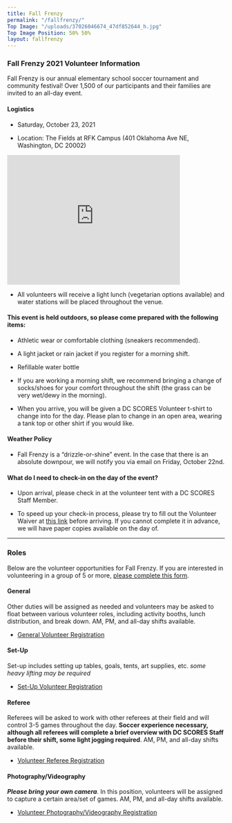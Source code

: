 ```yaml
---
title: Fall Frenzy
permalink: "/fallfrenzy/"
Top Image: "/uploads/37026046674_47df852644_h.jpg"
Top Image Position: 50% 50%
layout: fallfrenzy
---
```


### Fall Frenzy 2021 Volunteer Information

Fall Frenzy is our annual elementary school soccer tournament and community festival! Over 1,500 of our participants and their families are invited to an all-day event.

#### Logistics

* Saturday, October 23, 2021

* Location: The Fields at RFK Campus (401 Oklahoma Ave NE, Washington, DC 20002)

<iframe src="https://www.google.com/maps/embed?pb=!1m18!1m12!1m3!1d2602.2505718926604!2d-76.97411239601662!3d38.89291543463676!2m3!1f0!2f0!3f0!3m2!1i1024!2i768!4f13.1!3m3!1m2!1s0x89b7b9d16223915b%3A0xff064ea0382228ea!2sThe%20Fields%20at%20RFK%20Campus!5e0!3m2!1sen!2sus!4v1626278550392!5m2!1sen!2sus" width="400" height="300" style="border:0;" allowfullscreen="" loading="lazy"></iframe>

* All volunteers will receive a light lunch (vegetarian options available) and water stations will be placed throughout the venue.

#### This event is held outdoors, so please come prepared with the following items:

* Athletic wear or comfortable clothing (sneakers recommended).

* A light jacket or rain jacket if you register for a morning shift.

* Refillable water bottle

* If you are working a morning shift, we recommend bringing a change of socks/shoes for your comfort throughout the shift (the grass can be very wet/dewy in the morning).

* When you arrive, you will be given a DC SCORES Volunteer t-shirt to change into for the day. Please plan to change in an open area, wearing a tank top or other shirt if you would like.

#### Weather Policy

* Fall Frenzy is a “drizzle-or-shine” event. In the case that there is an absolute downpour, we will notify you via email on Friday, October 22nd.

#### What do I need to check-in on the day of the event?

* Upon arrival, please check in at the volunteer tent with a DC SCORES Staff Member.

* To speed up your check-in process, please try to fill out the Volunteer Waiver at <a href="https://app.pandadoc.com/templates/NDg5ODgwODg4MDY1NjYyNzA4NDIzOTkxMjU5MjAzMDg1MDY2MTM4NjcwMDgzNjQ0NDIyMDExNzkwMDQ1MTc3MTg3MTAxODY3NjE0OTcwMTQxOTUyODg5OTQzODcxNjI1/embed#/templates/embed" target="_blank">this link</a> before arriving. If you cannot complete it in advance, we will have paper copies available on the day of.

---

### Roles

Below are the volunteer opportunities for Fall Frenzy. If you are interested in volunteering in a group of 5 or more, [please complete this form](https://forms.gle/L9g1teMUucE7deXF9).

#### General

Other duties will be assigned as needed and volunteers may be asked to float between various volunteer roles, including activity booths, lunch distribution, and break down. AM, PM, and all-day shifts available.

* [General Volunteer Registration](https://scores.secure.force.com/volunteer/GW_Volunteers__VolunteersJobListingFS?Calendar=1&volunteerShiftId=a0V2J00000GwdzzUAB&jobId=a0T2J00000ospbuUAA&dtMonthFilter=2021-10-23%208:30:0)

#### Set-Up

Set-up includes setting up tables, goals, tents, art supplies, etc. *some heavy lifting may be required*

* [Set-Up Volunteer Registration](https://scores.secure.force.com/volunteer/GW_Volunteers__VolunteersJobListingFS?Calendar=1&volunteerShiftId=a0V2J00000Gwe00UAB&jobId=a0T2J00000ospbzUAA&dtMonthFilter=2021-10-23%207:0:0)

#### Referee

Referees will be asked to work with other referees at their field and will control 3-5 games throughout the day. **Soccer experience necessary, although all referees will complete a brief overview with DC SCORES Staff before their shift, some light jogging required**. AM, PM, and all-day shifts available.

* [Volunteer Referee Registration](https://scores.secure.force.com/volunteer/GW_Volunteers__VolunteersJobListingFS?Calendar=1&volunteerShiftId=a0V2J00000GwdzfUAB&jobId=a0T2J00000ospbpUAA&dtMonthFilter=2021-10-23%208:30:0)

#### Photography/Videography

***Please bring your own camera***. In this position, volunteers will be assigned to capture a certain area/set of games. AM, PM, and all-day shifts available.

* [Volunteer Photography/Videography Registration](https://scores.secure.force.com/volunteer/GW_Volunteers__VolunteersJobListingFS?Calendar=1&volunteerShiftId=a0V2J00000Gwe04UAB&jobId=a0T2J00000ospc4UAA&dtMonthFilter=2021-10-23%208:30:0)
